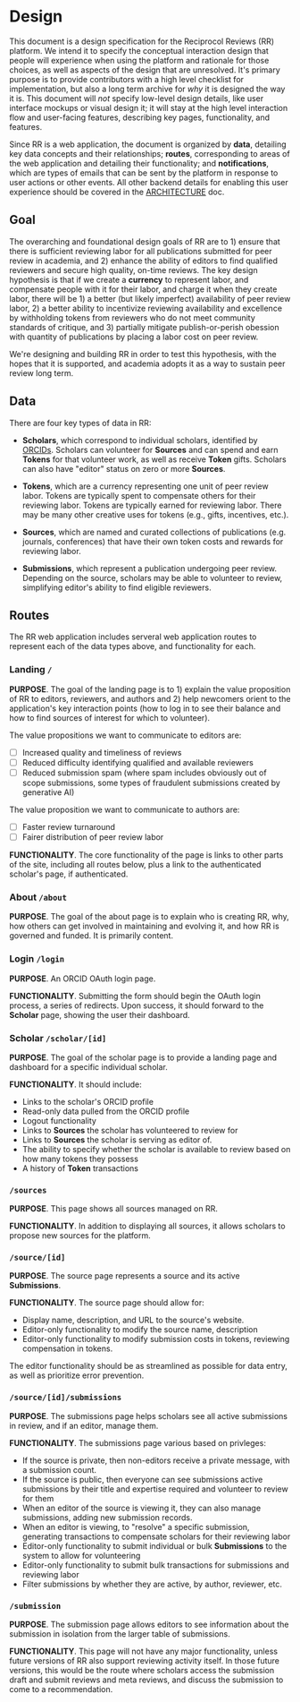 # Design

This document is a design specification for the Reciprocol Reviews (RR) platform. We intend it to specify the conceptual interaction design that people will experience when using the platform and rationale for those choices, as well as aspects of the design that are unresolved. It's primary purpose is to provide contributors with a high level checklist for implementation, but also a long term archive for _why_ it is designed the way it is. This document will _not_ specify low-level design details, like user interface mockups or visual design it; it will stay at the high level interaction flow and user-facing features, describing key pages, functionality, and features.

Since RR is a web application, the document is organized by **data**, detailing key data concepts and their relationships; **routes**, corresponding to areas of the web application and detailing their functionality; and **notifications**, which are types of emails that can be sent by the platform in response to user actions or other events. All other backend details for enabling this user experience should be covered in the [ARCHITECTURE](ARCHITECTURE.md) doc.

## Goal

The overarching and foundational design goals of RR are to 1) ensure that there is sufficient reviewing labor for all publications submitted for peer review in academia, and 2) enhance the ability of editors to find qualified reviewers and secure high quality, on-time reviews. The key design hypothesis is that if we create a **currency** to represent labor, and compensate people with it for their labor, and charge it when they create labor, there will be 1) a better (but likely imperfect) availability of peer review labor, 2) a better ability to incentivize reviewing availability and excellence by withholding tokens from reviewers who do not meet community standards of critique, and 3) partially mitigate publish-or-perish obession with quantity of publications by placing a labor cost on peer review.

We're designing and building RR in order to test this hypothesis, with the hopes that it is supported, and academia adopts it as a way to sustain peer review long term.

## Data

There are four key types of data in RR:

- **Scholars**, which correspond to individual scholars, identified by [ORCIDs](https://orcid.org/). Scholars can volunteer for **Sources** and can spend and earn **Tokens** for that volunteer work, as well as receive **Token** gifts. Scholars can also have "editor" status on zero or more **Sources**.

- **Tokens**, which are a currency representing one unit of peer review labor. Tokens are typically spent to compensate others for their reviewing labor. Tokens are typically earned for reviewing labor. There may be many other creative uses for tokens (e.g., gifts, incentives, etc.).

- **Sources**, which are named and curated collections of publications (e.g. journals, conferences) that have their own token costs and rewards for reviewing labor.

- **Submissions**, which represent a publication undergoing peer review. Depending on the source, scholars may be able to volunteer to review, simplifying editor's ability to find eligible reviewers.

## Routes

The RR web application includes serveral web application routes to represent each of the data types above, and functionality for each.

### Landing `/`

**PURPOSE**. The goal of the landing page is to 1) explain the value proposition of RR to editors, reviewers, and authors and 2) help newcomers orient to the application's key interaction points (how to log in to see their balance and how to find sources of interest for which to volunteer).

The value propositions we want to communicate to editors are:

- [ ] Increased quality and timeliness of reviews
- [ ] Reduced difficulty identifying qualified and available reviewers
- [ ] Reduced submission spam (where spam includes obviously out of scope submissions, some types of fraudulent submissions created by generative AI)

The value proposition we want to communicate to authors are:

- [ ] Faster review turnaround
- [ ] Fairer distribution of peer review labor

**FUNCTIONALITY**. The core functionality of the page is links to other parts of the site, including all routes below, plus a link to the authenticated scholar's page, if authenticated.

### About `/about`

**PURPOSE**. The goal of the about page is to explain who is creating RR, why, how others can get involved in maintaining and evolving it, and how RR is governed and funded. It is primarily content.

### Login `/login`

**PURPOSE**. An ORCID OAuth login page.

**FUNCTIONALITY**. Submitting the form should begin the OAuth login process, a series of redirects. Upon success, it should forward to the **Scholar** page, showing the user their dashboard.

### Scholar `/scholar/[id]`

**PURPOSE**. The goal of the scholar page is to provide a landing page and dashboard for a specific individual scholar.

**FUNCTIONALITY**. It should include:

- Links to the scholar's ORCID profile
- Read-only data pulled from the ORCID profile
- Logout functionality
- Links to **Sources** the scholar has volunteered to review for
- Links to **Sources** the scholar is serving as editor of.
- The ability to specify whether the scholar is available to review based on how many tokens they possess
- A history of **Token** transactions

### `/sources`

**PURPOSE**. This page shows all sources managed on RR.

**FUNCTIONALITY**. In addition to displaying all sources, it allows scholars to propose new sources for the platform.

### `/source/[id]`

**PURPOSE**. The source page represents a source and its active **Submissions**.

**FUNCTIONALITY**. The source page should allow for:

- Display name, description, and URL to the source's website.
- Editor-only functionality to modify the source name, description
- Editor-only functionality to modify submission costs in tokens, reviewing compensation in tokens.

The editor functionality should be as streamlined as possible for data entry, as well as prioritize error prevention.

### `/source/[id]/submissions`

**PURPOSE**. The submissions page helps scholars see all active submissions in review, and if an editor, manage them.

**FUNCTIONALITY**. The submissions page various based on privleges:

- If the source is private, then non-editors receive a private message, with a submission count.
- If the source is public, then everyone can see submissions active submissions by their title and expertise required and volunteer to review for them
- When an editor of the source is viewing it, they can also manage submissions, adding new submission records.
- When an editor is viewing, to "resolve" a specific submission, generating transactions to compensate scholars for their reviewing labor
- Editor-only functionality to submit individual or bulk **Submissions** to the system to allow for volunteering
- Editor-only functionality to submit bulk transactions for submissions and reviewing labor
- Filter submissions by whether they are active, by author, reviewer, etc.

### `/submission`

**PURPOSE**. The submission page allows editors to see information about the submission in isolation from the larger table of submissions.

**FUNCTIONALITY**. This page will not have any major functionality, unless future versions of RR also support reviewing activity itself. In those future versions, this would be the route where scholars access the submission draft and submit reviews and meta reviews, and discuss the submission to come to a recommendation.
